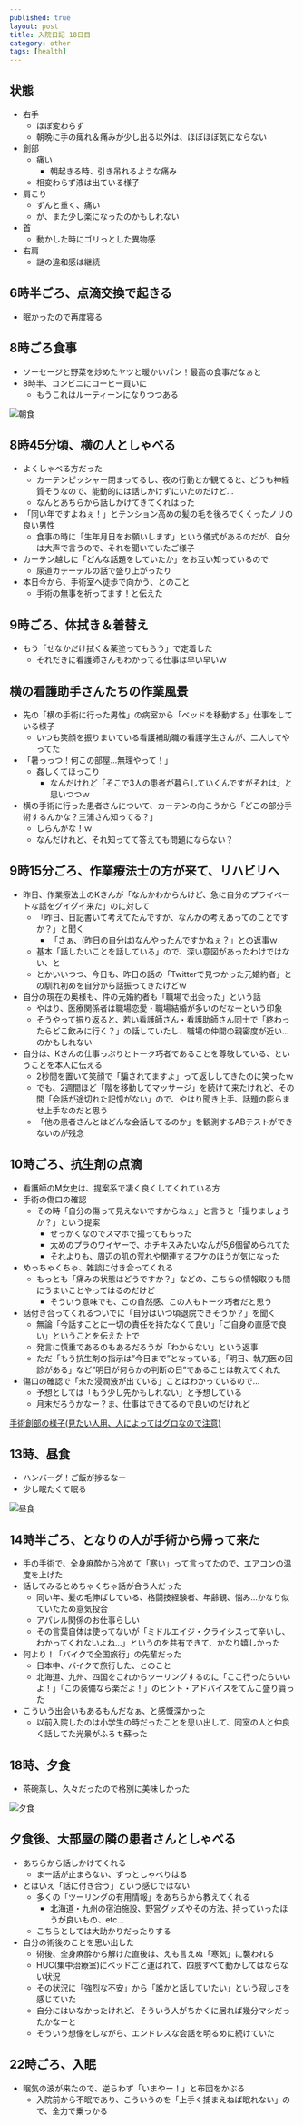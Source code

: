 ```yaml
---
published: true
layout: post
title: 入院日記 18日目
category: other
tags: [health]
---
```


## 状態

- 右手
  - ほぼ変わらず
  - 朝晩に手の痺れ＆痛みが少し出る以外は、ほぼほぼ気にならない
- 創部
  - 痛い
    - 朝起きる時、引き吊れるような痛み
  - 相変わらず液は出ている様子
- 肩こり
  - ずんと重く、痛い
  - が、また少し楽になったのかもしれない
- 首
  - 動かした時にゴリっとした異物感
- 右肩
  - 謎の違和感は継続

## 6時半ごろ、点滴交換で起きる

- 眠かったので再度寝る

## 8時ごろ食事

- ソーセージと野菜を炒めたヤツと暖かいパン！最高の食事だなぁと
- 8時半、コンビニにコーヒー買いに
  - もうこれはルーティーンになりつつある

![朝食](/images/other/photos/PXL_20250619_225059507.jpg)

## 8時45分頃、横の人としゃべる

- よくしゃべる方だった
  - カーテンピッシャー閉まってるし、夜の行動とか観てると、どうも神経質そうなので、能動的には話しかけずにいたのだけど…
  - なんとあちらから話しかけてきてくれはった
- 「同い年ですよねぇ！」とテンション高めの髪の毛を後ろでくくったノリの良い男性
  - 食事の時に「生年月日をお願いします」という儀式があるのだが、自分は大声で言うので、それを聞いていたご様子
- カーテン越しに「どんな話題をしていたか」をお互い知っているので
  - 尿道カテーテルの話で盛り上がったり
- 本日今から、手術室へ徒歩で向かう、とのこと
  - 手術の無事を祈ってます！と伝えた

## 9時ごろ、体拭き＆着替え

- もう「せなかだけ拭く＆薬塗ってもらう」で定着した
  - それだきに看護師さんもわかってる仕事は早い早いｗ

## 横の看護助手さんたちの作業風景

- 先の「横の手術に行った男性」の病室から「ベッドを移動する」仕事をしている様子
  - いつも笑顔を振りまいている看護補助職の看護学生さんが、二人してやってた
- 「暑っっつ！何この部屋…無理やって！」
  - 姦しくてほっこり
    - なんだけれど「そこで3人の患者が暮らしていくんですがそれは」と思いつつｗ
- 横の手術に行った患者さんについて、カーテンの向こうから「どこの部分手術するんかな？三浦さん知ってる？」
  - しらんがな！ｗ
  - なんだけれど、それ知ってて答えても問題にならない？

## 9時15分ごろ、作業療法士の方が来て、リハビリへ

- 昨日、作業療法士のKさんが「なんかわからんけど、急に自分のプライベートな話をグイグイ来た」のに対して
  - 「昨日、日記書いて考えてたんですが、なんかの考えあってのことですか？」と聞く
    - 「さぁ、(昨日の自分は)なんやったんですかねぇ？」との返事ｗ
  - 基本「話したいことを話している」ので、深い意図があったわけではない、と
  - とかいいつつ、今日も、昨日の話の「Twitterで見つかった元婚約者」との馴れ初めを自分から話振ってきたけどｗ
- 自分の現在の奥様も、件の元婚約者も「職場で出会った」という話
  - やはり、医療関係者は職場恋愛・職場結婚が多いのだなーという印象
  - そうやって振り返ると、若い看護師さん・看護助師さん同士で「終わったらどこ飲みに行く？」の話していたし、職場の仲間の親密度が近い…のかもしれない
- 自分は、Kさんの仕事っぷりとトーク巧者であることを尊敬している、ということを本人に伝える
  - 2秒間を置いて笑顔で「騙されてますよ」って返ししてきたのに笑ったｗ
  - でも、2週間ほど「階を移動してマッサージ」を続けて来たけれど、その間「会話が途切れた記憶がない」ので、やはり聞き上手、話題の膨らませ上手なのだと思う
  - 「他の患者さんとはどんな会話してるのか」を観測するABテストができないのが残念

## 10時ごろ、抗生剤の点滴

- 看護師のM女史は、提案系で凄く良くしてくれている方
- 手術の傷口の確認
  - その時「自分の傷って見えないですからねぇ」と言うと「撮りましょうか？」という提案
    - せっかくなのでスマホで撮ってもらった
    - 太めのプラのワイヤーで、ホチキスみたいなんが5,6個留められてた
    - それよりも、周辺の肌の荒れや関連するフケのほうが気になった
- めっちゃくちゃ、雑談に付き合ってくれる
  - もっとも「痛みの状態はどうですか？」などの、こちらの情報取りも間にうまいことやってはるのだけど
    - そういう意味でも、この自然感、この人もトーク巧者だと思う
- 話付き合ってくれるついでに「自分はいつ頃退院できそうか？」を聞く
  - 無論「今話すことに一切の責任を持たなくて良い」「ご自身の直感で良い」ということを伝えた上で
  - 発言に慎重であるのもあるだろうが「わからない」という返事
  - ただ「もう抗生剤の指示は”今日まで”となっている」「明日、執刀医の回診がある」など”明日が何らかの判断の日”であることは教えてくれた
- 傷口の確認で「未だ浸潤液が出ている」ことはわかっているので…
  - 予想としては「もう少し先かもしれない」と予想している
  - 月末だろうかなー？ま、仕事はできてるので良いのだけれど

[手術創部の様子(見たい人用、人によってはグロなので注意)](/images/other/photos/PXL_20250620_010500272.jpg)

## 13時、昼食

- ハンバーグ！ご飯が捗るなー
- 少し眠たくて眠る

![昼食](/images/other/photos/PXL_20250620_025638236.jpg)

## 14時半ごろ、となりの人が手術から帰って来た

- 手の手術で、全身麻酔から冷めて「寒い」って言ってたので、エアコンの温度を上げた
- 話してみるとめちゃくちゃ話が合う人だった
  - 同い年、髪の毛伸ばしている、格闘技経験者、年齢観、悩み…かなり似ていたため意気投合
  - アパレル関係のお仕事らしい
  - その言葉自体は使ってないが「ミドルエイジ・クライシスって辛いし、わかってくれないよね…」というのを共有できて、かなり嬉しかった
- 何より！「バイクで全国旅行」の先輩だった
  - 日本中、バイクで旅行した、とのこと
  - 北海道、九州、四国をこれからツーリングするのに「ここ行ったらいいよ！」「この装備なら楽だよ！」のヒント・アドバイスをてんこ盛り貰った
- こういう出会いもあるもんだなぁ、と感慨深かった
  - 以前入院したのは小学生の時だったことを思い出して、同室の人と仲良く話してた光景がふろｔ蘇った

## 18時、夕食

- 茶碗蒸し、久々だったので格別に美味しかった

![夕食](/images/other/photos/PXL_20250620_090021132.jpg)

## 夕食後、大部屋の隣の患者さんとしゃべる

- あちらから話しかけてくれる
  - まー話が止まらない、ずっとしゃべりはる
- とはいえ「話に付き合う」という感じではない
  - 多くの「ツーリングの有用情報」をあちらから教えてくれる
    - 北海道・九州の宿泊施設、野営グッズやその方法、持っていったほうが良いもの、etc...
  - こちらとしては大助かりだったりする
- 自分の術後のことを思い出した
  - 術後、全身麻酔から解けた直後は、えも言えぬ「寒気」に襲われる
  - HUC(集中治療室)にベッドごと運ばれて、四肢すべて動かしてはならない状況
  - その状況に「強烈な不安」から「誰かと話していたい」という寂しさを感じていた
  - 自分にはいなかったけれど、そういう人がちかくに居れば幾分マシだったかなーと
  - そういう想像をしながら、エンドレスな会話を明るめに続けていた

## 22時ごろ、入眠

- 眠気の波が来たので、逆らわず「いまやー！」と布団をかぶる
  - 入院前から不眠であり、こういうのを「上手く捕まえねば眠れない」ので、全力で乗っかる
